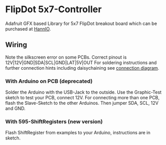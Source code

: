 # FlipDot 5x7-Controller

Adafruit GFX based Library for 5x7 FlipDot breakout board which can be purchased at [HannIO](http://hannio.org/produkt/5x7-flipdot-controller/).

## Wiring

Note the silkscreen error on some PCBs.
Correct pinout is 12V|12V|GND|SDA|SCL|GND|LAT|5V|OUT
For soldering instructions and further connection hints including daisychaining see [connection diagram](5x7FlipDotController2-5_Connection_Diagram.pdf).

### With Arduino on PCB (deprecated)

Solder the Arduino with the USB-Jack to the outside.
Use the Graphic-Test sketch to test your PCB, connect 12V.
For connecting more than one PCB, flash the Slave-Sketch to the other Arduinos.
Then jumper SDA, SCL, 12V and GND.

### With 595-ShiftRegisters (new version)

Flash ShiftRegister from examples to your Arduino, instructions are in sketch.
